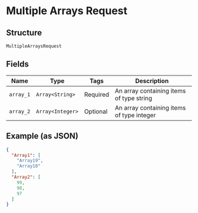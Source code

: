 
# Multiple Arrays Request

## Structure

`MultipleArraysRequest`

## Fields

| Name | Type | Tags | Description |
|  --- | --- | --- | --- |
| `array_1` | `Array<String>` | Required | An array containing items of type string |
| `array_2` | `Array<Integer>` | Optional | An array containing items of type integer |

## Example (as JSON)

```json
{
  "Array1": [
    "Array19",
    "Array10"
  ],
  "Array2": [
    99,
    98,
    97
  ]
}
```

